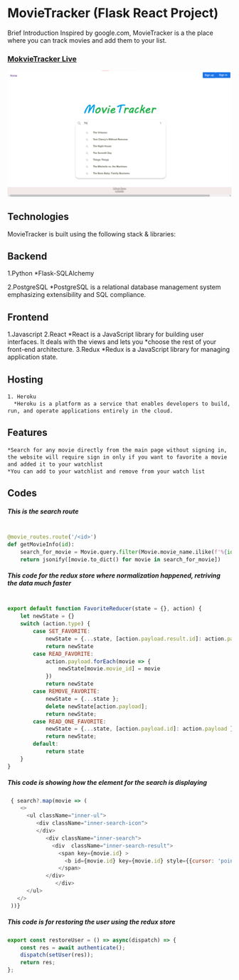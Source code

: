 # MovieTracker (Flask React Project)

Brief Introduction Inspired by google.com, MovieTracker is a the place where you can track movies and add them to your list.

### [MokvieTracker Live](https://movie-tracker-aa.herokuapp.com)

![Alt text](https://github.com/Ace-0101/MovieTracker/blob/main/movieTrackerPage.png)

## Technologies
   MovieTracker is built using the following stack & libraries:
   
   
## Backend 
   1.Python 
      *Flask-SQLAlchemy

   2.PostgreSQL
      *PostgreSQL is a relational database management system emphasizing extensibility and SQL compliance.
   

## Frontend

   1.Javascript
   2.React
      *React is a JavaScript library for building user interfaces. It deals with the views and lets you        *choose the rest of your front-end architecture.
   3.Redux
      *Redux is a JavaScript library for managing application state.
      

## Hosting 
    1. Heroku
      *Heroku is a platform as a service that enables developers to build, run, and operate applications entirely in the cloud.
      
## Features

    *Search for any movie directly from the main page without signing in, the website will require sign in only if you want to favorite a movie and added it to your watchlist
    *You can add to your watchlist and remove from your watch list
   

   
## Codes
##### This is the search route 
```python 

@movie_routes.route('/<id>')
def getMovieInfo(id):
    search_for_movie = Movie.query.filter(Movie.movie_name.ilike(f'%{id}%')).limit(7) #taking out the % sign will make the search only for starts with 
    return jsonify([movie.to_dict() for movie in search_for_movie])
```
   
##### This code for the redux store where normalization happened, retriving the data much faster 
``` javascript

export default function FavoriteReducer(state = {}, action) {
    let newState = {}
    switch (action.type) {
        case SET_FAVORITE:
            newState = {...state, [action.payload.result.id]: action.payload.result }
            return newState
        case READ_FAVORITE:
            action.payload.forEach(movie => {
                newState[movie.movie_id] = movie
            })
            return newState
        case REMOVE_FAVORITE:
            newState = {...state };
            delete newState[action.payload];
            return newState;
        case READ_ONE_FAVORITE:
            newState = {...state, [action.payload.id]: action.payload }
            return newState;
        default:
            return state
    }
}
```

##### This code is showing how the element for the search is displaying 

``` javascript 
 { search?.map(movie => (
    <>
      <ul className="inner-ul">
         <div className="inner-search-icon">
         </div>
            <div className="inner-search">
              <div  className="inner-search-result">
                <span key={movie.id} >
                  <b id={movie.id} key={movie.id} style={{cursor: 'pointer'}} onClick={handleNavigate}>{movie.movie_name}</b>
                </span>
            </div>
               </div>
      </ul>
   </>
 ))}
```

##### This code is for restoring the user using the redux store 
``` javascript
export const restoreUser = () => async(dispatch) => {
    const res = await authenticate();
    dispatch(setUser(res));
    return res;
};
```
